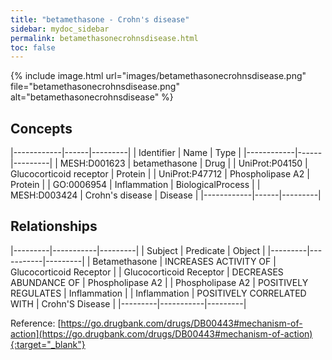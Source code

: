 ```yaml
---
title: "betamethasone - Crohn's disease"
sidebar: mydoc_sidebar
permalink: betamethasonecrohnsdisease.html
toc: false 
---
```


{% include image.html url="images/betamethasonecrohnsdisease.png" file="betamethasonecrohnsdisease.png" alt="betamethasonecrohnsdisease" %}

## Concepts

|------------|------|---------|
| Identifier | Name | Type    |
|------------|------|---------|
| MESH:D001623 | betamethasone | Drug |
| UniProt:P04150 | Glucocorticoid receptor | Protein |
| UniProt:P47712 | Phospholipase A2 | Protein |
| GO:0006954 | Inflammation | BiologicalProcess |
| MESH:D003424 | Crohn's disease | Disease |
|------------|------|---------|

## Relationships

|---------|-----------|---------|
| Subject | Predicate | Object  |
|---------|-----------|---------|
| Betamethasone | INCREASES ACTIVITY OF | Glucocorticoid Receptor |
| Glucocorticoid Receptor | DECREASES ABUNDANCE OF | Phospholipase A2 |
| Phospholipase A2 | POSITIVELY REGULATES | Inflammation |
| Inflammation | POSITIVELY CORRELATED WITH | Crohn'S Disease |
|---------|-----------|---------|

Reference: [https://go.drugbank.com/drugs/DB00443#mechanism-of-action](https://go.drugbank.com/drugs/DB00443#mechanism-of-action){:target="_blank"}